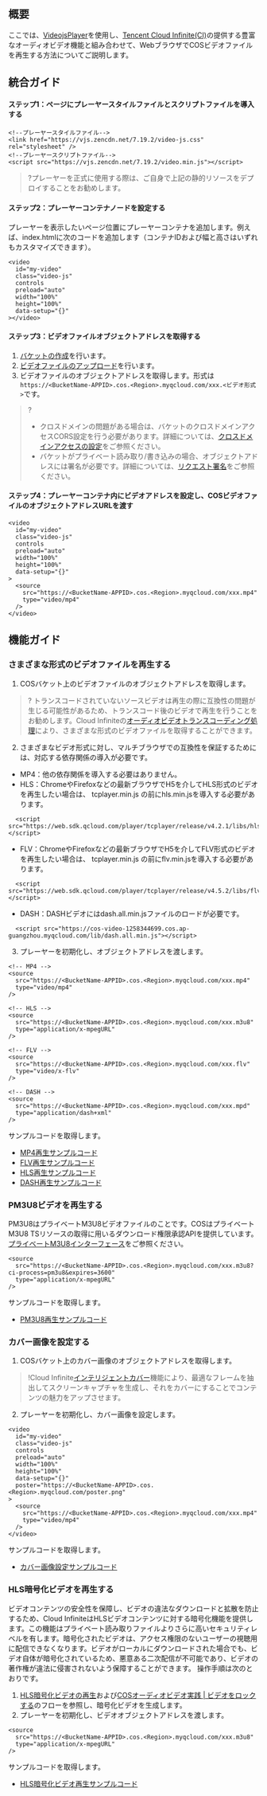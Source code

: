 ## 概要
ここでは、[VideojsPlayer](https://videojs.com/)を使用し、[Tencent Cloud Infinite(CI)](https://www.tencentcloud.com/document/product/1045/46980)の提供する豊富なオーディオビデオ機能と組み合わせて、WebブラウザでCOSビデオファイルを再生する方法についてご説明します。

## 統合ガイド

#### ステップ1：ページにプレーヤースタイルファイルとスクリプトファイルを導入する
```
<!--プレーヤースタイルファイル-->
<link href="https://vjs.zencdn.net/7.19.2/video-js.css" rel="stylesheet" />
<!--プレーヤースクリプトファイル-->
<script src="https://vjs.zencdn.net/7.19.2/video.min.js"></script>
```

>?プレーヤーを正式に使用する際は、ご自身で上記の静的リソースをデプロイすることをお勧めします。

#### ステップ2：プレーヤーコンテナノードを設定する
プレーヤーを表示したいページ位置にプレーヤーコンテナを追加します。例えば、index.htmlに次のコードを追加します（コンテナIDおよび幅と高さはいずれもカスタマイズできます）。
```
<video
  id="my-video"
  class="video-js"
  controls
  preload="auto"
  width="100%"
  height="100%"
  data-setup="{}"
></video>
```

#### ステップ3：ビデオファイルオブジェクトアドレスを取得する
1. [バケットの作成](https://intl.cloud.tencent.com/document/product/436/13309)を行います。
2. [ビデオファイルのアップロード](https://intl.cloud.tencent.com/document/product/436/13321)を行います。
3. ビデオファイルのオブジェクトアドレスを取得します。形式は`https://<BucketName-APPID>.cos.<Region>.myqcloud.com/xxx.<ビデオ形式>`です。

>?
> - クロスドメインの問題がある場合は、バケットのクロスドメインアクセスCORS設定を行う必要があります。詳細については、[クロスドメインアクセスの設定](https://intl.cloud.tencent.com/document/product/436/13318)をご参照ください。
> - バケットがプライベート読み取り/書き込みの場合、オブジェクトアドレスには署名が必要です。詳細については、[リクエスト署名](https://intl.cloud.tencent.com/document/product/436/7778)をご参照ください。

#### ステップ4：プレーヤーコンテナ内にビデオアドレスを設定し、COSビデオファイルのオブジェクトアドレスURLを渡す
```
<video
  id="my-video"
  class="video-js"
  controls
  preload="auto"
  width="100%"
  height="100%"
  data-setup="{}"
>
  <source
    src="https://<BucketName-APPID>.cos.<Region>.myqcloud.com/xxx.mp4"
    type="video/mp4"
  />
</video>
```

## 機能ガイド
[](id:1)
### さまざまな形式のビデオファイルを再生する
1. COSバケット上のビデオファイルのオブジェクトアドレスを取得します。
>? トランスコードされていないソースビデオは再生の際に互換性の問題が生じる可能性があるため、トランスコード後のビデオで再生を行うことをお勧めします。Cloud Infiniteの[オーディオビデオトランスコーディング処理](https://intl.cloud.tencent.com/document/product/1045/49543)により、さまざまな形式のビデオファイルを取得することができます。
2. さまざまなビデオ形式に対し、マルチブラウザでの互換性を保証するためには、対応する依存関係の導入が必要です。
 - MP4：他の依存関係を導入する必要はありません。
 - HLS：ChromeやFirefoxなどの最新ブラウザでH5を介してHLS形式のビデオを再生したい場合は、 tcplayer.min.js の前にhls.min.jsを導入する必要があります。
```
  <script src="https://web.sdk.qcloud.com/player/tcplayer/release/v4.2.1/libs/hls.min.0.13.2m.js"></script>
```
 - FLV：ChromeやFirefoxなどの最新ブラウザでH5を介してFLV形式のビデオを再生したい場合は、 tcplayer.min.js の前にflv.min.jsを導入する必要があります。
```
  <script src="https://web.sdk.qcloud.com/player/tcplayer/release/v4.5.2/libs/flv.min.1.6.2.js"></script>
```
 - DASH：DASHビデオにはdash.all.min.jsファイルのロードが必要です。
```
  <script src="https://cos-video-1258344699.cos.ap-guangzhou.myqcloud.com/lib/dash.all.min.js"></script>
```
3. プレーヤーを初期化し、オブジェクトアドレスを渡します。
```
<!-- MP4 -->
<source
  src="https://<BucketName-APPID>.cos.<Region>.myqcloud.com/xxx.mp4"
  type="video/mp4"
/>

<!-- HLS -->
<source
  src="https://<BucketName-APPID>.cos.<Region>.myqcloud.com/xxx.m3u8"
  type="application/x-mpegURL"
/>

<!-- FLV -->
<source
  src="https://<BucketName-APPID>.cos.<Region>.myqcloud.com/xxx.flv"
  type="video/x-flv"
/>

<!-- DASH -->
<source
  src="https://<BucketName-APPID>.cos.<Region>.myqcloud.com/xxx.mpd"
  type="application/dash+xml"
/>
```

サンプルコードを取得します。
- [MP4再生サンプルコード](https://github.com/tencentyun/cos-demo/blob/main/cos-video/examples/web/videojs/mp4.html)
- [FLV再生サンプルコード](https://github.com/tencentyun/cos-demo/blob/main/cos-video/examples/web/videojs/flv.html)
- [HLS再生サンプルコード](https://github.com/tencentyun/cos-demo/blob/main/cos-video/examples/web/videojs/m3u8.html)
- [DASH再生サンプルコード](https://github.com/tencentyun/cos-demo/blob/main/cos-video/examples/web/videojs/dash.html)

[](id:2)
### PM3U8ビデオを再生する
PM3U8はプライベートM3U8ビデオファイルのことです。COSはプライベートM3U8 TSリソースの取得に用いるダウンロード権限承認APIを提供しています。[プライベートM3U8インターフェース](https://intl.cloud.tencent.com/document/product/436/47220)をご参照ください。
```
<source
  src="https://<BucketName-APPID>.cos.<Region>.myqcloud.com/xxx.m3u8?ci-process=pm3u8&expires=3600"
  type="application/x-mpegURL"
/>
```

サンプルコードを取得します。
- [PM3U8再生サンプルコード](https://github.com/tencentyun/cos-demo/blob/main/cos-video/examples/web/videojs/pm3u8.html)

[](id:3)
### カバー画像を設定する
1. COSバケット上のカバー画像のオブジェクトアドレスを取得します。
>!Cloud Infinite[インテリジェントカバー](https://intl.cloud.tencent.com/document/product/1045/47740)機能により、最適なフレームを抽出してスクリーンキャプチャを生成し、それをカバーにすることでコンテンツの魅力をアップさせます。
2. プレーヤーを初期化し、カバー画像を設定します。
```
<video
  id="my-video"
  class="video-js"
  controls
  preload="auto"
  width="100%"
  height="100%"
  data-setup="{}"
  poster="https://<BucketName-APPID>.cos.<Region>.myqcloud.com/poster.png"
>
  <source
    src="https://<BucketName-APPID>.cos.<Region>.myqcloud.com/xxx.mp4"
    type="video/mp4"
  />
</video>
```

サンプルコードを取得します。
- [カバー画像設定サンプルコード](https://github.com/tencentyun/cos-demo/blob/main/cos-video/examples/web/videojs/poster.html)

[](id:4)
### HLS暗号化ビデオを再生する
ビデオコンテンツの安全性を保障し、ビデオの違法なダウンロードと拡散を防止するため、Cloud InfiniteはHLSビデオコンテンツに対する暗号化機能を提供します。この機能はプライベート読み取りファイルよりさらに高いセキュリティレベルを有します。暗号化されたビデオは、アクセス権限のないユーザーの視聴用に配信できなくなります。ビデオがローカルにダウンロードされた場合でも、ビデオ自体が暗号化されているため、悪意ある二次配信が不可能であり、ビデオの著作権が違法に侵害されないよう保障することができます。
操作手順は次のとおりです。
1. [HLS暗号化ビデオの再生](https://intl.cloud.tencent.com/document/product/436/48293)および[COSオーディオビデオ実践 | ビデオをロックする](https://mp.weixin.qq.com/s/4f-GKyAG0S-FcZ2BZCn7jA)のフローを参照し、暗号化ビデオを生成します。
2. プレーヤーを初期化し、ビデオオブジェクトアドレスを渡します。
```
<source
  src="https://<BucketName-APPID>.cos.<Region>.myqcloud.com/xxx.m3u8"
  type="application/x-mpegURL"
/>
```

サンプルコードを取得します。
- [HLS暗号化ビデオ再生サンプルコード](https://github.com/tencentyun/cos-demo/blob/main/cos-video/examples/web/videojs/m3u8.html)



